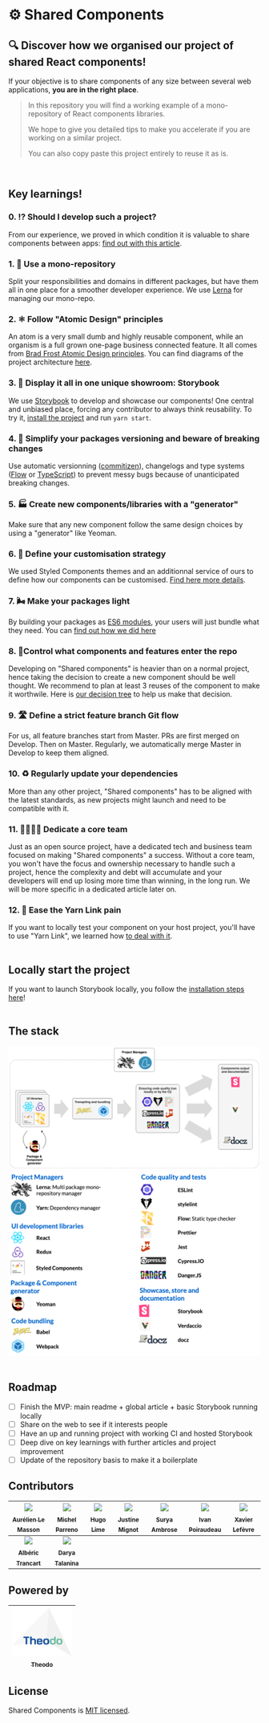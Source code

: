 # ⚙ Shared Components

## 🔍 Discover how we organised our project of shared React components!

If your objective is to share components of any size between several web applications, **you are in the right place**.

> In this repository you will find a working example of a mono-repository of React components libraries.
>
> We hope to give you detailed tips to make you accelerate if you are working on a similar project.
>
> You can also copy paste this project entirely to reuse it as is.

<br />

## Key learnings!

### **0. ⁉️ Should I develop such a project?**

From our experience, we proved in which condition it is valuable to share components between apps: [find out with this article](https://medium.com/theodo/when-and-how-to-share-ui-components-between-apps-a44a44382de1).

### **1. 🧐 Use a mono-repository**

Split your responsibilities and domains in different packages, but have them all in one place for a smoother developer experience. We use [Lerna](https://github.com/lerna/lerna) for managing our mono-repo.

### **2. ⚛️ Follow "Atomic Design" principles**

An atom is a very small dumb and highly reusable component, while an organism is a full grown one-page business connected feature. It all comes from [Brad Frost Atomic Design principles](http://bradfrost.com/blog/post/atomic-web-design/). You can find diagrams of the project architecture [here](documentation/technical-standards/architecture.md).

### **3. 🎪 Display it all in one unique showroom: Storybook**

We use [Storybook](https://storybook.js.org/) to develop and showcase our components! One central and unbiased place, forcing any contributor to always think reusability. To try it, [install the project](documentation/how-to-contribute/2-getting-started.md) and run `yarn start`.

### **4. 🔨 Simplify your packages versioning and beware of breaking changes**

Use automatic versionning ([commitizen](http://commitizen.github.io/cz-cli/)), changelogs and type systems ([Flow](https://flow.org/) or [TypeScript](https://www.typescriptlang.org/)) to prevent messy bugs because of unanticipated breaking changes.

### **5. 🏭 Create new components/libraries with a "generator"**

Make sure that any new component follow the same design choices by using a "generator" like Yeoman.

### **6. 💄 Define your customisation strategy**

We used Styled Components themes and an additionnal service of ours to define how our components can be customised. [Find here more details](documentation/development/how-to-style-a-component.md).

### **7. 🌬 Make your packages light**

By building your packages as [ES6 modules](http://exploringjs.com/es6/ch_modules.html), your users will just bundle what they need. You can [find out how we did here](documentation/6-make-light-packages.md)

### **8. 👮‍ Control what components and features enter the repo**

Developing on "Shared components" is heavier than on a normal project, hence taking the decision to create a new component should be well thought. We recommend to plan at least 3 reuses of the component to make it worthwile. Here is [our decision tree](documentation/how-to-contribute/1-decision-making.md) to help us make that decision.

### **9. 🛣 Define a strict feature branch Git flow**

For us, all feature branches start from Master. PRs are first merged on Develop. Then on Master.
Regularly, we automatically merge Master in Develop to keep them aligned.

### **10. ♻️ Regularly update your dependencies**

More than any other project, "Shared components" has to be aligned with the latest standards, as new projects might launch and need to be compatible with it.

### **11. 👩‍💻👨‍💻 Dedicate a core team**

Just as an open source project, have a dedicated tech and business team focused on making "Shared components" a success. Without a core team, you won't have the focus and ownership necessary to handle such a project, hence the complexity and debt will accumulate and your developers will end up losing more time than winning, in the long run. We will be more specific in a dedicated article later on.

### **12. 🔗 Ease the Yarn Link pain**

If you want to locally test your component on your host project, you'll have to use "Yarn Link", we learned how [to deal with it](documentation/how-to-contribute/4.1-yarn-link.md).
<br />
<br />

## Locally start the project

If you want to launch Storybook locally, you follow the [installation steps here](documentation/how-to-contribute/2-getting-started.md)!
<br />
<br />

## The stack

![stack flow](documentation/presentation/stack-flow.png)
![stack list](documentation/presentation/stack-list.png)
<br />
<br />

## Roadmap

- [ ] Finish the MVP: main readme + global article + basic Storybook running locally
- [ ] Share on the web to see if it interests people
- [ ] Have an up and running project with working CI and hosted Storybook
- [ ] Deep dive on key learnings with further articles and project improvement
- [ ] Update of the repository basis to make it a boilerplate

## Contributors

|   [<img src="https://avatars0.githubusercontent.com/u/25685118?s=400&v=4" width="100px;"/><br /><sub><b>Aurélien Le Masson</b></sub>](https://github.com/Ojisama)<br />    | [<img src="https://avatars0.githubusercontent.com/u/9078109?s=400&v=4" width="100px;"/><br /><sub><b>Michel Parreno</b></sub>](https://github.com/michel-p)<br /> | [<img src="https://avatars1.githubusercontent.com/u/15966838?s=400&v=4" width="100px;"/><br /><sub><b>Hugo Lime</b></sub>](https://github.com/HugoLime)<br /> | [<img src="https://avatars3.githubusercontent.com/u/33832992?s=400&v=4" width="100px;"/><br /><sub><b>Justine Mignot</b></sub>](https://github.com/justinemignot)<br /> | [<img src="https://avatars1.githubusercontent.com/u/8100843?s=400&v=4" width="100px;"/><br /><sub><b>Surya Ambrose</b></sub>](https://github.com/suryaambrose)<br /> | [<img src="https://avatars3.githubusercontent.com/u/15523557?s=400&v=4" width="100px;"/><br /><sub><b>Ivan Poiraudeau</b></sub>](https://github.com/ivanosevitch)<br /> | [<img src="https://avatars2.githubusercontent.com/u/14938214?s=460&v=4" width="100px;"/><br /><sub><b>Xavier Lefèvre</b></sub>](https://github.com/xavierlefevre)<br /> |
| :------------------------------------------------------------------------------------------------------------------------------------------------------------------------: | :---------------------------------------------------------------------------------------------------------------------------------------------------------------: | :-----------------------------------------------------------------------------------------------------------------------------------------------------------: | :---------------------------------------------------------------------------------------------------------------------------------------------------------------------: | :------------------------------------------------------------------------------------------------------------------------------------------------------------------: | :---------------------------------------------------------------------------------------------------------------------------------------------------------------------: | :---------------------------------------------------------------------------------------------------------------------------------------------------------------------: |
| [<img src="https://avatars0.githubusercontent.com/u/6317823?s=400&v=4" width="100px;"/><br /><sub><b>Albéric Trancart</b></sub>](https://github.com/AlbericTrancart)<br /> | [<img src="https://avatars1.githubusercontent.com/u/10657271?s=460&v=4" width="100px;"/><br /><sub><b>Darya Talanina</b></sub>](https://github.com/invfo)<br /> |

## Powered by

| [<img src="documentation/presentation/theodo-logo.png" width="120px;"/><br /><sub><b>Theodo</b></sub><br />](https://www.theodo.fr) |
| :--------------------------------------------------------------------------------------------------------: |

## License

Shared Components is [MIT licensed](LICENSE.md).
